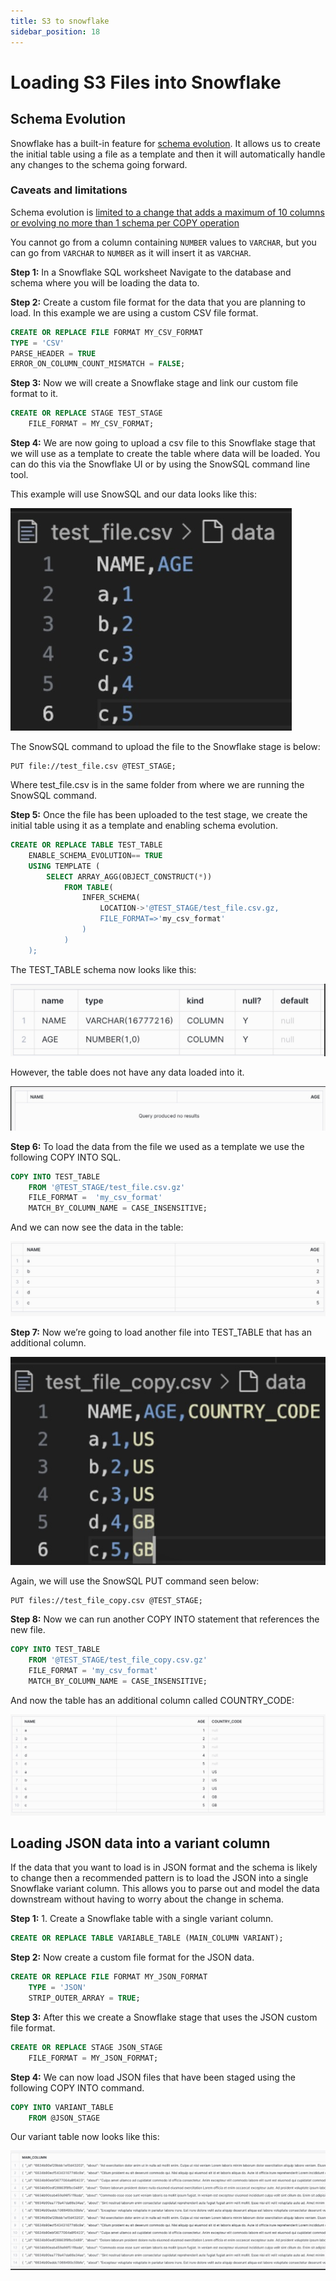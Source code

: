 ```yaml
---
title: S3 to snowflake
sidebar_position: 18
---
```


# Loading S3 Files into Snowflake 

## Schema Evolution 

Snowflake has a built-in feature for [schema evolution](https://docs.snowflake.com/en/user-guide/data-load-schema-evolution). It allows us to create the initial table using a file as a template and then it will automatically handle any changes to the schema going forward. 

### Caveats and limitations

Schema evolution is [limited to a change that adds a maximum of 10 columns or evolving no more than 1 schema per COPY operation](https://docs.snowflake.com/en/user-guide/data-load-schema-evolution#usage-notes)

You cannot go from a column containing `NUMBER` values to `VARCHAR`, but you can go from `VARCHAR` to `NUMBER` as it will insert it as `VARCHAR`.  

**Step 1:** In a Snowflake SQL worksheet Navigate to the database and schema where you will be loading the data to. 

**Step 2:** Create a custom file format for the data that you are planning to load. In this example we are using a custom CSV file format. 

```sql
CREATE OR REPLACE FILE FORMAT MY_CSV_FORMAT
TYPE = 'CSV' 
PARSE_HEADER = TRUE
ERROR_ON_COLUMN_COUNT_MISMATCH = FALSE;
```
**Step 3:** Now we will create a Snowflake stage and link our custom file format to it. 
```sql
CREATE OR REPLACE STAGE TEST_STAGE
    FILE_FORMAT = MY_CSV_FORMAT;
```

**Step 4:** We are now going to upload a csv file to this Snowflake stage that we will use as a template to create the table where data will be loaded. You can do this via the Snowflake UI or by using the SnowSQL command line tool.  

This example will use SnowSQL and our data looks like this: 

![Sample data](assets/s3_sample_data.jpg)

The SnowSQL command to upload the file to the Snowflake stage is below: 
```
PUT file://test_file.csv @TEST_STAGE;
```

Where test_file.csv is in the same folder from where we are running the SnowSQL command. 

**Step 5:** Once the file has been uploaded to the test stage, we create the initial table using it as a template and enabling schema evolution. 

```sql
CREATE OR REPLACE TABLE TEST_TABLE
    ENABLE_SCHEMA_EVOLUTION== TRUE
    USING TEMPLATE (
        SELECT ARRAY_AGG(OBJECT_CONSTRUCT(*))
            FROM TABLE(
                INFER_SCHEMA(
                    LOCATION->'@TEST_STAGE/test_file.csv.gz,
                    FILE_FORMAT=>'my_csv_format'
                )
            )
    );
```

The TEST_TABLE schema now looks like this: 

![test_table](assets/s3_test_table_schema.jpg)

However, the table does not have any data loaded into it. 

![Empty test_table](assets/s3_test_table_empty.jpg)

**Step 6:** To load the data from the file we used as a template we use the following COPY INTO SQL. 

```sql
COPY INTO TEST_TABLE
    FROM '@TEST_STAGE/test_file.csv.gz'
    FILE_FORMAT =  'my_csv_format'
    MATCH_BY_COLUMN_NAME = CASE_INSENSITIVE;
```

And we can now see the data in the table: 

![test_table copied](assets/s3_test_table_copied.jpg)

**Step 7:** Now we’re going to load another file into TEST_TABLE that has an additional column. 

![Test data additional column](assets/s3_test_table_additional_col.jpg)

Again, we will use the SnowSQL PUT command seen below: 

```
PUT files://test_file_copy.csv @TEST_STAGE;
```

**Step 8:** Now we can run another COPY INTO statement that references the new file. 
```sql
COPY INTO TEST_TABLE
    FROM '@TEST_STAGE/test_file_copy.csv.gz'
    FILE_FORMAT = 'my_csv_format'
    MATCH_BY_COLUMN_NAME = CASE_INSENSITIVE;
```

And now the table has an additional column called COUNTRY_CODE: 

![test_table additional column](assets/s3_test_table_additional_call_snowflake.jpg)

## Loading JSON data into a variant column 

If the data that you want to load is in JSON format and the schema is likely to change then a recommended pattern is to load the JSON into a single Snowflake variant column. This allows you to parse out and model the data downstream without having to worry about the change in schema. 

**Step 1:** 1. Create a Snowflake table with a single variant column. 

```sql
CREATE OR REPLACE TABLE VARIABLE_TABLE (MAIN_COLUMN VARIANT);
```

**Step 2:**  Now create a custom file format for the JSON data.

```sql
CREATE OR REPLACE FILE FORMAT MY_JSON_FORMAT
    TYPE = 'JSON'
    STRIP_OUTER_ARRAY = TRUE;
```

**Step 3:** After this we create a Snowflake stage that uses the JSON custom file format. 

```sql
CREATE OR REPLACE STAGE JSON_STAGE
    FILE_FORMAT = MY_JSON_FORMAT;
```

**Step 4:** We can now load JSON files that have been staged using the following COPY INTO command. 

```sql
COPY INTO VARIANT_TABLE 
    FROM @JSON_STAGE
```

Our variant table now looks like this: 

![json variant table](assets/json_variant_table.jpg)

